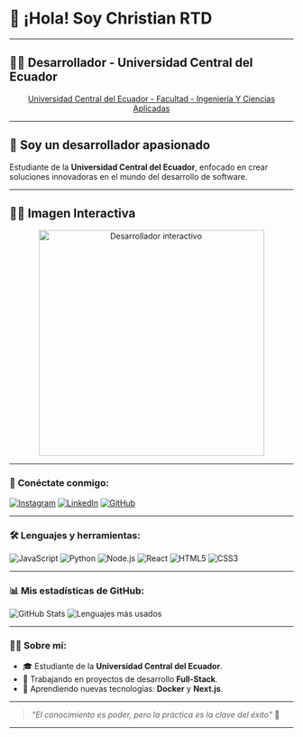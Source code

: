 # 👋 ¡Hola! Soy Christian RTD

---

## 👨‍💻 **Desarrollador - Universidad Central del Ecuador**  
<p align="center">
   <a href="https://www.uce.edu.ec/web/fing/" target="_blank">
      Universidad Central del Ecuador - Facultad - Ingeniería Y Ciencias Aplicadas
   </a>
</p>


---

## 🚀 **Soy un desarrollador apasionado**  
Estudiante de la **Universidad Central del Ecuador**, enfocado en crear soluciones innovadoras en el mundo del desarrollo de software.

---

## 👨‍💻 **Imagen Interactiva**  
<p align="center">
   <img src="https://media.giphy.com/media/13HgwGsXF0aiGY/giphy.gif" alt="Desarrollador interactivo" width="400">
</p>

---

### 🔗 **Conéctate conmigo**:
[![Instagram](https://img.shields.io/badge/Instagram-%23E4405F.svg?style=flat&logo=instagram&logoColor=white)](https://instagram.com/ChristianRTD)
[![LinkedIn](https://img.shields.io/badge/LinkedIn-%230077B5.svg?style=flat&logo=linkedin&logoColor=white)](https://linkedin.com/in/ChristianRTD)
[![GitHub](https://img.shields.io/badge/GitHub-%23121011.svg?style=flat&logo=github&logoColor=white)](https://github.com/ChristianRTD)

---

### 🛠 **Lenguajes y herramientas**:
![JavaScript](https://img.shields.io/badge/JavaScript-%23323330.svg?style=flat&logo=javascript&logoColor=%23F7DF1E)
![Python](https://img.shields.io/badge/Python-3670A0?style=flat&logo=python&logoColor=ffdd54)
![Node.js](https://img.shields.io/badge/Node.js-339933?style=flat&logo=node.js&logoColor=white)
![React](https://img.shields.io/badge/React-%2320232a.svg?style=flat&logo=react&logoColor=%2361DAFB)
![HTML5](https://img.shields.io/badge/HTML5-%23E34F26.svg?style=flat&logo=html5&logoColor=white)
![CSS3](https://img.shields.io/badge/CSS3-%231572B6.svg?style=flat&logo=css3&logoColor=white)

---

### 📊 **Mis estadísticas de GitHub**:
![GitHub Stats](https://github-readme-stats.vercel.app/api?username=ChristianRTD&show_icons=true&theme=tokyonight)
![Lenguajes más usados](https://github-readme-stats.vercel.app/api/top-langs/?username=ChristianRTD&layout=compact&theme=tokyonight)

---

### 👨‍🎓 **Sobre mí**:
- 🎓 Estudiante de la **Universidad Central del Ecuador**.
- 🔭 Trabajando en proyectos de desarrollo **Full-Stack**.
- 🌱 Aprendiendo nuevas tecnologías: **Docker** y **Next.js**.

---

> *"El conocimiento es poder, pero la práctica es la clave del éxito"* 🚀

---


